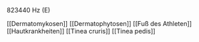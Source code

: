 823440 Hz (E)

[[Dermatomykosen]]
[[Dermatophytosen]]
[[Fuß des Athleten]]
[[Hautkrankheiten]]
[[Tinea cruris]]
[[Tinea pedis]]